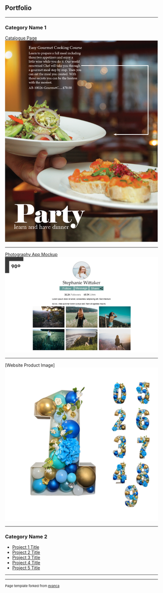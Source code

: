 ## Portfolio

---

### Category Name 1 

[Catalogue Page](/pdf/nicholas_hurry_catalogue.pdf)
<img src="images/PartyAdvertisement.PNG?raw=true"/>

---
[Photography App Mockup](/pdf/sample_presentation.pdf)
<img src="images/90-deg-mockup.jpg?raw=true"/>

---
[Website Product Image]
<img src="images/BigWSmall_1.png?raw=true"/>

---

### Category Name 2

- [Project 1 Title](http://example.com/)
- [Project 2 Title](http://example.com/)
- [Project 3 Title](http://example.com/)
- [Project 4 Title](http://example.com/)
- [Project 5 Title](http://example.com/)

---




---
<p style="font-size:11px">Page template forked from <a href="https://github.com/evanca/quick-portfolio">evanca</a></p>
<!-- Remove above link if you don't want to attibute -->
